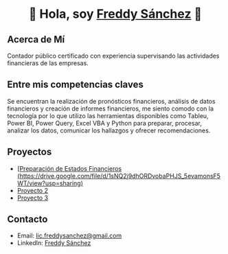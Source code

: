 <div align="center">
<h1 align="center">👋 Hola, soy <a href="https://aristi.dev">Freddy Sánchez</a> 👋</h1>
</div>

## Acerca de Mí
Contador público certificado con experiencia supervisando las actividades financieras de las empresas. 

## Entre mis competencias claves
Se encuentran la realización de pronósticos financieros, análisis de datos financieros y creación de informes financieros, 
me siento comodo con la tecnología por lo que utilizo las herramientas disponibles como Tableu, Power BI, Power Query, 
Excel VBA y Python  para preparar, procesar, analizar los datos, comunicar los hallazgos y ofrecer recomendaciones.

## Proyectos
- [[Preparación de Estados Financieros](#)
  [(https://drive.google.com/file/d/1sNQ2j9dhORDvobaPHJS_5evamonsF5WT/view?usp=sharing)](#)
- [Proyecto 2](#)
- [Proyecto 3](#)

## Contacto
- Email: lic.freddysanchez@gmail.com
- LinkedIn: [Freddy Sánchez](https://www.linkedin.com/in/freddysanchezaguero)
